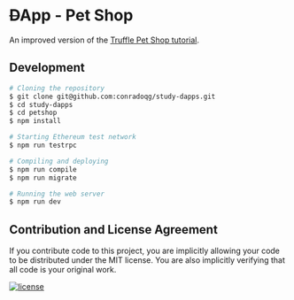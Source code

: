 # ~~D~~App - Pet Shop

An improved version of the [Truffle Pet Shop tutorial](http://truffleframework.com/tutorials/pet-shop).

## Development

```sh
# Cloning the repository
$ git clone git@github.com:conradoqg/study-dapps.git
$ cd study-dapps
$ cd petshop
$ npm install

# Starting Ethereum test network
$ npm run testrpc

# Compiling and deploying
$ npm run compile
$ npm run migrate

# Running the web server
$ npm run dev
```

## Contribution and License Agreement

If you contribute code to this project, you are implicitly allowing your code
to be distributed under the MIT license. You are also implicitly verifying that
all code is your original work.

[![license](https://img.shields.io/github/license/mashape/apistatus.svg)](https://github.com/conradoqg/cryptocoinwatch/blob/master/LICENSE)
